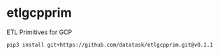 # etlgcpprim
ETL Primitives for GCP



```
pip3 install git+https://github.com/datatask/etlgcpprim.git@v0.1.1
```
